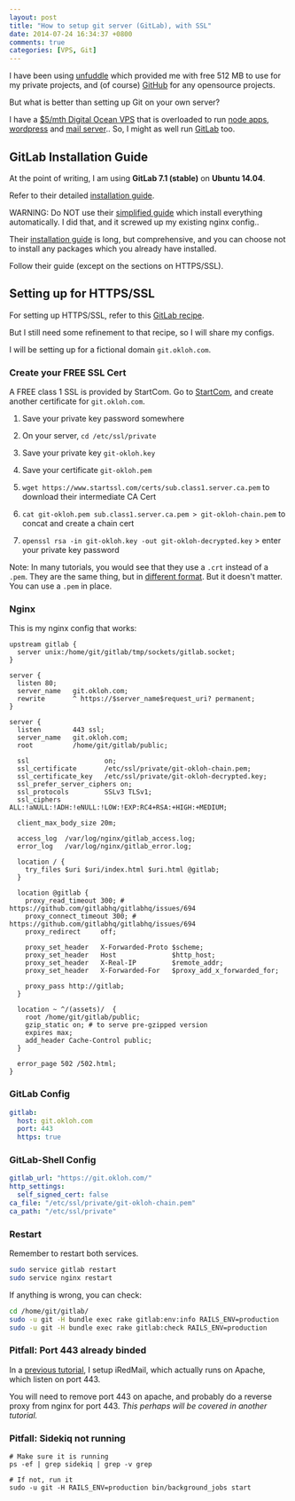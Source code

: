 ```yaml
---
layout: post
title: "How to setup git server (GitLab), with SSL"
date: 2014-07-24 16:34:37 +0800
comments: true
categories: [VPS, Git]
---
```


I have been using [unfuddle](https://unfuddle.com) which provided me with free 512 MB to use for my private projects, and (of course) [GitHub](https://github.com) for any opensource projects.

But what is better than setting up Git on your own server?

I have a [$5/mth Digital Ocean VPS](https://www.digitalocean.com/?refcode=69baaaf5a07b) that is overloaded to run [node apps](http://samwize.com/2014/05/20/installing-multiple-node-apps-on-vps/), [wordpress](http://samwize.com/2014/05/19/running-nginx-with-apache-with-reverse-proxy/) and [mail server](http://samwize.com/2014/07/11/setting-up-an-email-server-for-multiple-subdomains-on-digital-ocean/).. So, I might as well run [GitLab](http://gitlab.com) too.

<!-- more -->

## GitLab Installation Guide

At the point of writing, I am using **GitLab 7.1 (stable)** on **Ubuntu 14.04**.

Refer to their detailed [installation guide](https://github.com/gitlabhq/gitlabhq/blob/7-1-stable/doc/install/installation.md).

WARNING: Do NOT use their [simplified guide](https://about.gitlab.com/downloads/) which install everything automatically. I did that, and it screwed up my existing nginx config..

Their [installation guide](https://github.com/gitlabhq/gitlabhq/blob/7-1-stable/doc/install/installation.md) is long, but comprehensive, and you can choose not to install any packages which you already have installed.

Follow their guide (except on the sections on HTTPS/SSL).


## Setting up for HTTPS/SSL

For setting up HTTPS/SSL, refer to this [GitLab recipe](https://gitlab.com/gitlab-org/gitlab-recipes/tree/master/misc/ssl-certificate-implemented).

But I still need some refinement to that recipe, so I will share my configs.

I will be setting up for a fictional domain `git.okloh.com`.



### Create your FREE SSL Cert

A FREE class 1 SSL is provided by StartCom. Go to [StartCom](https://www.startssl.com/), and create another certificate for `git.okloh.com`.

1. Save your private key password somewhere

2. On your server, `cd /etc/ssl/private`

3. Save your private key `git-okloh.key`

4. Save your certificate `git-okloh.pem`

5. `wget https://www.startssl.com/certs/sub.class1.server.ca.pem` to download their intermediate CA Cert

6. `cat git-okloh.pem sub.class1.server.ca.pem > git-okloh-chain.pem` to concat and create a chain cert

7. `openssl rsa -in git-okloh.key -out git-okloh-decrypted.key` > enter your private key password

Note: In many tutorials, you would see that they use a `.crt` instead of a `.pem`. They are the same thing, but in [different format](http://info.ssl.com/article.aspx?id=12149). But it doesn't matter. You can use a `.pem` in place.


### Nginx

This is my nginx config that works:

```nginx /etc/nginx/sites-enabled/gitlab
upstream gitlab {
  server unix:/home/git/gitlab/tmp/sockets/gitlab.socket;
}

server {
  listen 80;
  server_name   git.okloh.com;
  rewrite       ^ https://$server_name$request_uri? permanent;
}

server {
  listen        443 ssl;
  server_name   git.okloh.com;
  root          /home/git/gitlab/public;

  ssl                   on;
  ssl_certificate       /etc/ssl/private/git-okloh-chain.pem;
  ssl_certificate_key   /etc/ssl/private/git-okloh-decrypted.key;
  ssl_prefer_server_ciphers on;
  ssl_protocols         SSLv3 TLSv1;
  ssl_ciphers           ALL:!aNULL:!ADH:!eNULL:!LOW:!EXP:RC4+RSA:+HIGH:+MEDIUM;

  client_max_body_size 20m;

  access_log  /var/log/nginx/gitlab_access.log;
  error_log   /var/log/nginx/gitlab_error.log;

  location / {
    try_files $uri $uri/index.html $uri.html @gitlab;
  }

  location @gitlab {
    proxy_read_timeout 300; # https://github.com/gitlabhq/gitlabhq/issues/694
    proxy_connect_timeout 300; # https://github.com/gitlabhq/gitlabhq/issues/694
    proxy_redirect     off;

    proxy_set_header   X-Forwarded-Proto $scheme;
    proxy_set_header   Host              $http_host;
    proxy_set_header   X-Real-IP         $remote_addr;
    proxy_set_header   X-Forwarded-For   $proxy_add_x_forwarded_for;

    proxy_pass http://gitlab;
  }

  location ~ ^/(assets)/  {
    root /home/git/gitlab/public;
    gzip_static on; # to serve pre-gzipped version
    expires max;
    add_header Cache-Control public;
  }

  error_page 502 /502.html;
}
```


### GitLab Config

```yml /home/git/gitlab/config/gitlab.yml
gitlab:
  host: git.okloh.com
  port: 443
  https: true
```


### GitLab-Shell Config

```yml /home/git/gitlab-shell/config.yml
gitlab_url: "https://git.okloh.com/"
http_settings:
  self_signed_cert: false
ca_file: "/etc/ssl/private/git-okloh-chain.pem"
ca_path: "/etc/ssl/private"
```


### Restart

Remember to restart both services.

```bash
sudo service gitlab restart
sudo service nginx restart
```

If anything is wrong, you can check:

```bash
cd /home/git/gitlab/
sudo -u git -H bundle exec rake gitlab:env:info RAILS_ENV=production
sudo -u git -H bundle exec rake gitlab:check RAILS_ENV=production
```


### Pitfall: Port 443 already binded

In a [previous tutorial](http://samwize.com/2014/07/11/setting-up-an-email-server-for-multiple-subdomains-on-digital-ocean/), I setup iRedMail, which actually runs on Apache, which listen on port 443.

You will need to remove port 443 on apache, and probably do a reverse proxy from nginx for port 443. _This perhaps will be covered in another tutorial._


### Pitfall: Sidekiq not running

```
# Make sure it is running
ps -ef | grep sidekiq | grep -v grep

# If not, run it
sudo -u git -H RAILS_ENV=production bin/background_jobs start
```

